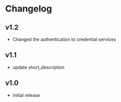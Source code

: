 # Changelog

## v1.2

- Changed the authentication to credential services

## v1.1

- update short_description

## v1.0

- initial release
